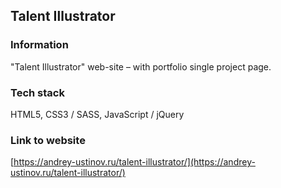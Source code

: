 ## Talent Illustrator

### Information

"Talent Illustrator" web-site – with portfolio single project page.

### Tech stack

HTML5, CSS3 / SASS, JavaScript / jQuery

### Link to website

[https://andrey-ustinov.ru/talent-illustrator/](https://andrey-ustinov.ru/talent-illustrator/)
